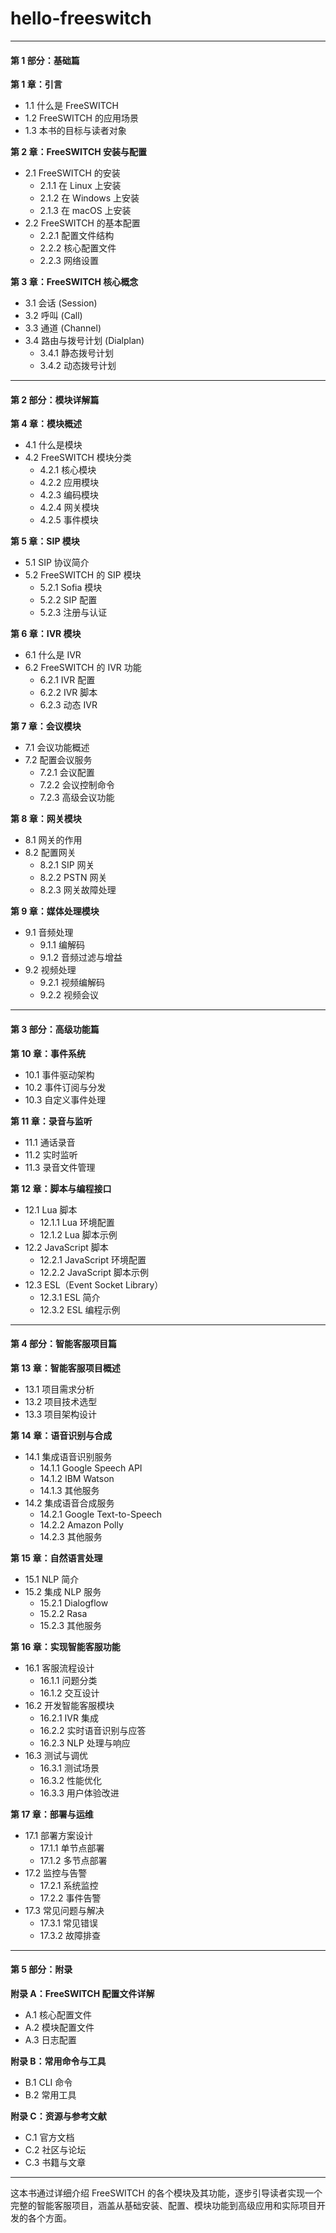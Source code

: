 # hello-freeswitch

---

#### 第 1 部分：基础篇

**第 1 章：引言**
- 1.1 什么是 FreeSWITCH
- 1.2 FreeSWITCH 的应用场景
- 1.3 本书的目标与读者对象

**第 2 章：FreeSWITCH 安装与配置**
- 2.1 FreeSWITCH 的安装
  - 2.1.1 在 Linux 上安装
  - 2.1.2 在 Windows 上安装
  - 2.1.3 在 macOS 上安装
- 2.2 FreeSWITCH 的基本配置
  - 2.2.1 配置文件结构
  - 2.2.2 核心配置文件
  - 2.2.3 网络设置

**第 3 章：FreeSWITCH 核心概念**
- 3.1 会话 (Session)
- 3.2 呼叫 (Call)
- 3.3 通道 (Channel)
- 3.4 路由与拨号计划 (Dialplan)
  - 3.4.1 静态拨号计划
  - 3.4.2 动态拨号计划

---

#### 第 2 部分：模块详解篇

**第 4 章：模块概述**
- 4.1 什么是模块
- 4.2 FreeSWITCH 模块分类
  - 4.2.1 核心模块
  - 4.2.2 应用模块
  - 4.2.3 编码模块
  - 4.2.4 网关模块
  - 4.2.5 事件模块

**第 5 章：SIP 模块**
- 5.1 SIP 协议简介
- 5.2 FreeSWITCH 的 SIP 模块
  - 5.2.1 Sofia 模块
  - 5.2.2 SIP 配置
  - 5.2.3 注册与认证

**第 6 章：IVR 模块**
- 6.1 什么是 IVR
- 6.2 FreeSWITCH 的 IVR 功能
  - 6.2.1 IVR 配置
  - 6.2.2 IVR 脚本
  - 6.2.3 动态 IVR

**第 7 章：会议模块**
- 7.1 会议功能概述
- 7.2 配置会议服务
  - 7.2.1 会议配置
  - 7.2.2 会议控制命令
  - 7.2.3 高级会议功能

**第 8 章：网关模块**
- 8.1 网关的作用
- 8.2 配置网关
  - 8.2.1 SIP 网关
  - 8.2.2 PSTN 网关
  - 8.2.3 网关故障处理

**第 9 章：媒体处理模块**
- 9.1 音频处理
  - 9.1.1 编解码
  - 9.1.2 音频过滤与增益
- 9.2 视频处理
  - 9.2.1 视频编解码
  - 9.2.2 视频会议

---

#### 第 3 部分：高级功能篇

**第 10 章：事件系统**
- 10.1 事件驱动架构
- 10.2 事件订阅与分发
- 10.3 自定义事件处理

**第 11 章：录音与监听**
- 11.1 通话录音
- 11.2 实时监听
- 11.3 录音文件管理

**第 12 章：脚本与编程接口**
- 12.1 Lua 脚本
  - 12.1.1 Lua 环境配置
  - 12.1.2 Lua 脚本示例
- 12.2 JavaScript 脚本
  - 12.2.1 JavaScript 环境配置
  - 12.2.2 JavaScript 脚本示例
- 12.3 ESL（Event Socket Library）
  - 12.3.1 ESL 简介
  - 12.3.2 ESL 编程示例

---

#### 第 4 部分：智能客服项目篇

**第 13 章：智能客服项目概述**
- 13.1 项目需求分析
- 13.2 项目技术选型
- 13.3 项目架构设计

**第 14 章：语音识别与合成**
- 14.1 集成语音识别服务
  - 14.1.1 Google Speech API
  - 14.1.2 IBM Watson
  - 14.1.3 其他服务
- 14.2 集成语音合成服务
  - 14.2.1 Google Text-to-Speech
  - 14.2.2 Amazon Polly
  - 14.2.3 其他服务

**第 15 章：自然语言处理**
- 15.1 NLP 简介
- 15.2 集成 NLP 服务
  - 15.2.1 Dialogflow
  - 15.2.2 Rasa
  - 15.2.3 其他服务

**第 16 章：实现智能客服功能**
- 16.1 客服流程设计
  - 16.1.1 问题分类
  - 16.1.2 交互设计
- 16.2 开发智能客服模块
  - 16.2.1 IVR 集成
  - 16.2.2 实时语音识别与应答
  - 16.2.3 NLP 处理与响应
- 16.3 测试与调优
  - 16.3.1 测试场景
  - 16.3.2 性能优化
  - 16.3.3 用户体验改进

**第 17 章：部署与运维**
- 17.1 部署方案设计
  - 17.1.1 单节点部署
  - 17.1.2 多节点部署
- 17.2 监控与告警
  - 17.2.1 系统监控
  - 17.2.2 事件告警
- 17.3 常见问题与解决
  - 17.3.1 常见错误
  - 17.3.2 故障排查

---

#### 第 5 部分：附录

**附录 A：FreeSWITCH 配置文件详解**
- A.1 核心配置文件
- A.2 模块配置文件
- A.3 日志配置

**附录 B：常用命令与工具**
- B.1 CLI 命令
- B.2 常用工具

**附录 C：资源与参考文献**
- C.1 官方文档
- C.2 社区与论坛
- C.3 书籍与文章

---

这本书通过详细介绍 FreeSWITCH 的各个模块及其功能，逐步引导读者实现一个完整的智能客服项目，涵盖从基础安装、配置、模块功能到高级应用和实际项目开发的各个方面。
